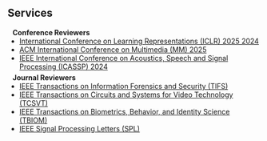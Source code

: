 ## Services

<h4 style="margin:0 10px 0;">Conference Reviewers</h4>

<ul style="margin:0 0 5px;">
  <li><a href="https://iclr.cc/"><autocolor>International Conference on Learning Representations (ICLR) 2025 2024</autocolor></a></li>
  <li><a href="https://acmmm2025.org/"><autocolor>ACM International Conference on Multimedia (MM) 2025</autocolor></a></li>
  <li><a href="https://2024.ieeeicassp.org/"><autocolor>IEEE International Conference on Acoustics, Speech and Signal Processing (ICASSP) 2024</autocolor></a></li>
  
</ul>

<h4 style="margin:0 10px 0;">Journal Reviewers</h4>

<ul style="margin:0 0 20px;">
  <li><a href="https://ieeexplore.ieee.org/xpl/RecentIssue.jsp?punumber=10206"><autocolor>IEEE Transactions on Information Forensics and Security (TIFS)</autocolor></a></li>
  <li><a href="https://ieeexplore.ieee.org/xpl/RecentIssue.jsp?punumber=76"><autocolor>IEEE Transactions on Circuits and Systems for Video Technology (TCSVT)</autocolor></a></li>
  <li><a href="https://ieeexplore.ieee.org/xpl/RecentIssue.jsp?punumber=8423754"><autocolor>IEEE Transactions on Biometrics, Behavior, and Identity Science (TBIOM)</autocolor></a></li>
  <li><a href="https://ieeexplore.ieee.org/xpl/RecentIssue.jsp?punumber=97"><autocolor>IEEE Signal Processing Letters (SPL)</autocolor></a></li>
</ul>